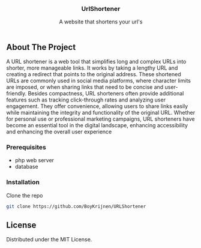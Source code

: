 <br/>
<p align="center">
  <h3 align="center">UrlShortener</h3>

<p align="center">
    A website that shortens your url's
    <br/>
    <br/>
  </p>
</p>

## About The Project

A URL shortener is a web tool that simplifies long and complex URLs into shorter, more manageable links. It works by taking a lengthy URL and creating a redirect that points to the original address. These shortened URLs are commonly used in social media platforms, where character limits are imposed, or when sharing links that need to be concise and user-friendly. Besides compactness, URL shorteners often provide additional features such as tracking click-through rates and analyzing user engagement. They offer convenience, allowing users to share links easily while maintaining the integrity and functionality of the original URL. Whether for personal use or professional marketing campaigns, URL shorteners have become an essential tool in the digital landscape, enhancing accessibility and enhancing the overall user experience

### Prerequisites

* php web server
* database

### Installation

Clone the repo

```sh
git clone https://github.com/BoyKrijnen/URLShortener
```

## License

Distributed under the MIT License.
